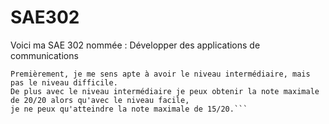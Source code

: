 # SAE302
Voici ma SAE 302 nommée : Développer des applications de communications
```J'ai choisi de faire le projet intermédiaire pour plusieurs raisons.
Premièrement, je me sens apte à avoir le niveau intermédiaire, mais pas le niveau difficile.
De plus avec le niveau intermédiaire je peux obtenir la note maximale de 20/20 alors qu'avec le niveau facile,
je ne peux qu'atteindre la note maximale de 15/20.```

